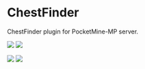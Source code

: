 # ChestFinder
ChestFinder plugin for PocketMine-MP server.

[![](https://poggit.pmmp.io/shield.state/ChestFinder)](https://poggit.pmmp.io/p/ChestFinder)
<a href="https://poggit.pmmp.io/p/ChestFinder"><img src="https://poggit.pmmp.io/shield.state/ChestFinder"></a>

[![](https://poggit.pmmp.io/shield.api/ChestFinder)](https://poggit.pmmp.io/p/ChestFinder)
<a href="https://poggit.pmmp.io/p/ChestFinder"><img src="https://poggit.pmmp.io/shield.api/ChestFinder"></a>
